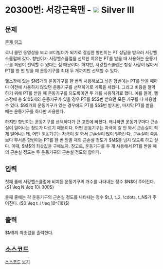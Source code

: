 # 20300번: 서강근육맨 - <img src="https://static.solved.ac/tier_small/8.svg" style="height:20px" /> Silver III

<!-- performance -->

<!-- 문제 제출 후 깃허브에 푸시를 했을 때 제출한 코드의 성능이 입력될 공간입니다.-->

<!-- end -->

## 문제

[문제 링크](https://boj.kr/20300)


<p>로니 콜먼 동영상을 보고 보디빌더가 되기로 결심한 향빈이는 PT 상담을 받으러 서강헬스클럽에 갔다. 향빈이가 서강헬스클럽을 선택한 이유는 PT를 받을 때 사용하는 운동기구를 회원이 선택할 수 있다는 점 때문이다. 하지만, 서강헬스클럽은 항상 사람이 많아서 PT를 한 번 받을 때 운동기구를 최대 두 개까지만 선택할 수 있다.</p>

<p>헬스장에 있는 $N$개의 운동기구를 한 번씩 사용해보고 싶은 향빈이는 PT를 받을 때마다 이전에 사용하지 않았던 운동기구를 선택하기로 계획을 세웠다. 그리고 비용을 절약하기 위해 PT를 받을 때 운동기구를 되도록이면 두 개를 사용하기로 했다. 예를 들어, 헬스장에 총 $10$개의 운동기구가 있을 경우 PT를 $5$번 받으면 모든 기구를 다 사용할 수 있다. $9$개의 운동기구가 있는 경우에도 PT를 $5$번 받지만, 마지막 PT를 받을 때는 운동기구를 하나만 사용한다.</p>

<p>하지만 향빈이는 운동기구를 선택하다가 큰 고민에 빠졌다. 왜냐하면 운동기구마다 근손실이 일어나는 정도가 다르기 때문이다. 어떤 운동기구는 자극이 잘 안 와서 근손실이 적게 일어나는데, 어떤 운동기구는 자극이 잘 와서 근손실이 많이 일어난다. 근손실이 죽음보다 무서운 향빈이는 PT를 한 번 받을 때의 근손실 정도가 $M$을 넘지 않도록 하고 싶다. 이때, $M$의 최솟값을 구해보자. 참고로, 운동기구를 두 개 사용해서 PT를 받을 때의 근손실 정도는 두 운동기구의 근손실 정도의 합이다.</p>



## 입력


<p>첫째 줄에 서강헬스클럽에 비치된 운동기구의 개수를 나타내는 정수 $N$이 주어진다. ($1 \leq N \leq 10\ 000$)</p>

<p>둘째 줄에는 각 운동기구의 근손실 정도를 나타내는 정수 $t_1, t_2, \cdots, t_N$가 주어진다. ($0 \leq t_i \leq 10^{18}$)</p>



## 출력


<p>$M$의 최솟값을 출력한다.</p>



## 소스코드

[소스코드 보기](서강근육맨.cpp)